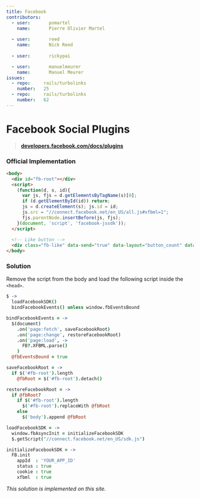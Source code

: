```yaml
---
title: Facebook
contributors:
  - user:       pomartel
    name:       Pierre Olivier Martel
    
  - user:       reed
    name:       Nick Reed
    
  - user:       rickypai

  - user:       manuelmeurer
    name:       Manuel Meurer
issues:
  - repo:     rails/turbolinks
    number:   25
  - repo:     rails/turbolinks
    number:   62
---
```


# Facebook Social Plugins

> **[developers.facebook.com/docs/plugins](http://developers.facebook.com/docs/plugins)**

### Official Implementation 

```html
<body>
  <div id="fb-root"></div>
  <script>
    (function(d, s, id){
      var js, fjs = d.getElementsByTagName(s)[0];
      if (d.getElementById(id)) return;
      js = d.createElement(s); js.id = id;
      js.src = "//connect.facebook.net/en_US/all.js#xfbml=1";
      fjs.parentNode.insertBefore(js, fjs);
    }(document, 'script', 'facebook-jssdk'));
  </script>
  
  <!-- Like button -->
  <div class="fb-like" data-send="true" data-layout="button_count" data-width="450" data-show-faces="true"></div>
</body>
```

### Solution

Remove the script from the body and load the following script inside the `<head>`.

```coffeescript
$ ->
  loadFacebookSDK()
  bindFacebookEvents() unless window.fbEventsBound

bindFacebookEvents = ->
  $(document)
    .on('page:fetch', saveFacebookRoot)
    .on('page:change', restoreFacebookRoot)
    .on('page:load', ->
      FB?.XFBML.parse()
    )
  @fbEventsBound = true

saveFacebookRoot = ->
  if $('#fb-root').length
    @fbRoot = $('#fb-root').detach()

restoreFacebookRoot = ->
  if @fbRoot?
    if $('#fb-root').length
      $('#fb-root').replaceWith @fbRoot
    else
      $('body').append @fbRoot

loadFacebookSDK = ->
  window.fbAsyncInit = initializeFacebookSDK
  $.getScript("//connect.facebook.net/en_US/sdk.js")

initializeFacebookSDK = ->
  FB.init
    appId  : 'YOUR_APP_ID'
    status : true
    cookie : true
    xfbml  : true
```

*This solution is implemented on this site.*
